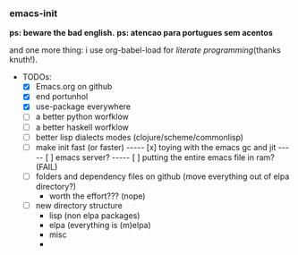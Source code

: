 ### emacs-init

**ps: beware the bad english.**
**ps: atencao para portugues sem acentos**

and one more thing: i use org-babel-load for *literate programming*(thanks knuth!).

* TODOs:
  - [x] Emacs.org on github
  - [x] end portunhol
  - [x] use-package everywhere
  - [ ] a better python worfklow
  - [ ] a better haskell worfklow
  - [ ] better lisp dialects modes (clojure/scheme/commonlisp)
  - [ ] make init fast (or faster)
  ----- [x] toying with the emacs gc and jit
  ----- [ ] emacs server?
  ----- [ ] putting the entire emacs file in ram? (FAIL)
  - [ ] folders and dependency files on github (move everything out of
      elpa directory?)
     - worth the effort??? (nope)
  - [ ] new directory structure
      - lisp (non elpa packages)
      - elpa (everything is (m)elpa)
      - misc
      -
